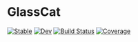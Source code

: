 # GlassCat

[![Stable](https://img.shields.io/badge/docs-stable-blue.svg)](https://rambunctiousapple.github.io/GlassCat.jl/stable)
[![Dev](https://img.shields.io/badge/docs-dev-blue.svg)](https://rambunctiousapple.github.io/GlassCat.jl/dev)
[![Build Status](https://github.com/rambunctiousapple/GlassCat.jl/actions/workflows/CI.yml/badge.svg?branch=main)](https://github.com/rambunctiousapple/GlassCat.jl/actions/workflows/CI.yml?query=branch%3Amain)
[![Coverage](https://codecov.io/gh/rambunctiousapple/GlassCat.jl/branch/main/graph/badge.svg)](https://codecov.io/gh/rambunctiousapple/GlassCat.jl)
